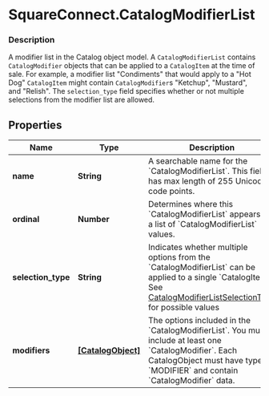 # SquareConnect.CatalogModifierList

### Description

A modifier list in the Catalog object model. A `CatalogModifierList` contains `CatalogModifier` objects that can be applied to a `CatalogItem` at the time of sale.  For example, a modifier list \"Condiments\" that would apply to a \"Hot Dog\" `CatalogItem` might contain `CatalogModifier`s \"Ketchup\", \"Mustard\", and \"Relish\". The `selection_type` field specifies whether or not multiple selections from the modifier list are allowed.

## Properties
Name | Type | Description | Notes
------------ | ------------- | ------------- | -------------
**name** | **String** | A searchable name for the &#x60;CatalogModifierList&#x60;. This field has max length of 255 Unicode code points. | [optional] 
**ordinal** | **Number** | Determines where this &#x60;CatalogModifierList&#x60; appears in a list of &#x60;CatalogModifierList&#x60; values. | [optional] 
**selection_type** | **String** | Indicates whether multiple options from the &#x60;CatalogModifierList&#x60; can be applied to a single &#x60;CatalogItem&#x60;. See [CatalogModifierListSelectionType](#type-catalogmodifierlistselectiontype) for possible values | [optional] 
**modifiers** | [**[CatalogObject]**](CatalogObject.md) | The options included in the &#x60;CatalogModifierList&#x60;. You must include at least one &#x60;CatalogModifier&#x60;. Each CatalogObject must have type &#x60;MODIFIER&#x60; and contain &#x60;CatalogModifier&#x60; data. | [optional] 


